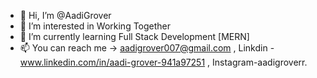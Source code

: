 - 👋 Hi, I’m @AadiGrover
- 👀 I’m interested in Working Together 
- 🌱 I’m currently learning Full Stack Development [MERN]
- 📫 You can reach me -> aadigrover007@gmail.com , Linkdin - www.linkedin.com/in/aadi-grover-941a97251 , Instagram-aadigroverr.
  

<!---
AadiGrover/AadiGrover is a ✨ special ✨ repository because its `README.md` (this file) appears on your GitHub profile.
You can click the Preview link to take a look at your changes.
--->
